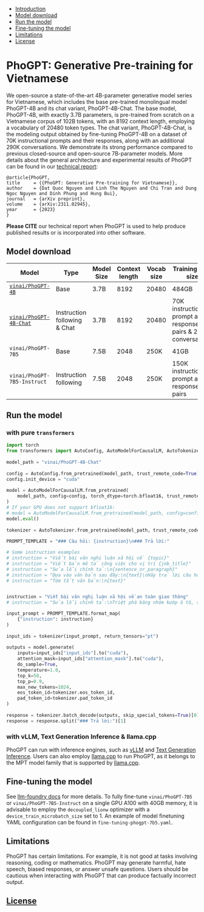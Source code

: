 - [Introduction](#introduction)
- [Model download](#download)
- [Run the model](#inference)
- [Fine-tuning the model](#finetuning)
- [Limitations](#limitations)
- [License](https://github.com/VinAIResearch/PhoGPT/blob/main/LICENSE)

# PhoGPT: Generative Pre-training for Vietnamese <a name="introduction"></a>


We open-source a state-of-the-art 4B-parameter generative model series for Vietnamese, which includes the base pre-trained monolingual model PhoGPT-4B and its chat variant, PhoGPT-4B-Chat. The base model, PhoGPT-4B, with exactly 3.7B parameters, is pre-trained from scratch on a Vietnamese corpus of 102B tokens, with an 8192 context length, employing a vocabulary of 20480 token types. The chat variant, PhoGPT-4B-Chat, is the modeling output obtained by fine-tuning PhoGPT-4B on a dataset of 70K instructional prompts and their responses, along with an additional 290K conversations. We demonstrate its strong performance compared to previous closed-source and open-source 7B-parameter models. More details about the general architecture and experimental results of PhoGPT can be found in our [technical report](https://arxiv.org/abs/2311.02945):

```
@article{PhoGPT,
title     = {{PhoGPT: Generative Pre-training for Vietnamese}},
author    = {Dat Quoc Nguyen and Linh The Nguyen and Chi Tran and Dung Ngoc Nguyen and Dinh Phung and Hung Bui},
journal   = {arXiv preprint},
volume    = {arXiv:2311.02945},
year      = {2023}
}
```

**Please CITE** our technical report when PhoGPT is used to help produce published results or is incorporated into other software.


## Model download <a name="download"></a>

Model | Type | Model Size | Context length | Vocab size | Training data size | Prompt template
---|--|---|---|---|---|---
[`vinai/PhoGPT-4B`](https://huggingface.co/vinai/PhoGPT-4B) | Base | 3.7B | 8192 | 20480 | 484GB
[`vinai/PhoGPT-4B-Chat`](https://huggingface.co/vinai/PhoGPT-4B-Chat) |Instruction following & Chat|3.7B| 8192| 20480 |70K instructional prompt and response pairs & 290K conversations| `PROMPT_TEMPLATE = "### Câu hỏi: {instruction}\n### Trả lời:"`  
`vinai/PhoGPT-7B5` | Base | 7.5B | 2048 | 250K | 41GB
`vinai/PhoGPT-7B5-Instruct` |Instruction following|7.5B| 2048| 250K |150K instructional prompt and response pairs| `PROMPT_TEMPLATE = "### Câu hỏi:\n{instruction}\n\n### Trả lời:"`  


## Run the model <a name="inference"></a>

### with pure `transformers`

```python
import torch
from transformers import AutoConfig, AutoModelForCausalLM, AutoTokenizer  
  
model_path = "vinai/PhoGPT-4B-Chat"  
  
config = AutoConfig.from_pretrained(model_path, trust_remote_code=True)  
config.init_device = "cuda"
  
model = AutoModelForCausalLM.from_pretrained(  
    model_path, config=config, torch_dtype=torch.bfloat16, trust_remote_code=True  
)
# If your GPU does not support bfloat16:
# model = AutoModelForCausalLM.from_pretrained(model_path, config=config, torch_dtype=torch.float16, trust_remote_code=True)
model.eval()  
  
tokenizer = AutoTokenizer.from_pretrained(model_path, trust_remote_code=True)  
  
PROMPT_TEMPLATE = "### Câu hỏi: {instruction}\n### Trả lời:"  

# Some instruction examples
# instruction = "Viết bài văn nghị luận xã hội về {topic}"
# instruction = "Viết bản mô tả công việc cho vị trí {job_title}"
# instruction = "Sửa lỗi chính tả:\n{sentence_or_paragraph}"
# instruction = "Dựa vào văn bản sau đây:\n{text}\nHãy trả lời câu hỏi: {question}"
# instruction = "Tóm tắt văn bản:\n{text}"


instruction = "Viết bài văn nghị luận xã hội về an toàn giao thông"
# instruction = "Sửa lỗi chính tả:\nTriệt phá băng nhóm kướp ô tô, sử dụng \"vũ khí nóng\""

input_prompt = PROMPT_TEMPLATE.format_map(  
    {"instruction": instruction}  
)  
  
input_ids = tokenizer(input_prompt, return_tensors="pt")  
  
outputs = model.generate(  
    inputs=input_ids["input_ids"].to("cuda"),  
    attention_mask=input_ids["attention_mask"].to("cuda"),  
    do_sample=True,  
    temperature=1.0,  
    top_k=50,  
    top_p=0.9,  
    max_new_tokens=1024,  
    eos_token_id=tokenizer.eos_token_id,  
    pad_token_id=tokenizer.pad_token_id  
)  
  
response = tokenizer.batch_decode(outputs, skip_special_tokens=True)[0]  
response = response.split("### Trả lời:")[1]
```

### with vLLM, Text Generation Inference & llama.cpp

PhoGPT can run with inference engines, such as [vLLM](https://github.com/vllm-project/vllm) and [Text Generation Inference](https://github.com/huggingface/text-generation-inference). Users can also employ [llama.cpp](https://github.com/ggerganov/llama.cpp) to run PhoGPT, as it belongs to the MPT model family that is supported by [llama.cpp](https://github.com/ggerganov/llama.cpp).

## Fine-tuning the model <a name="finetuning"></a>

See [llm-foundry docs](https://github.com/mosaicml/llm-foundry/blob/main/scripts/train/README.md#llmfinetuning) for more details. To fully fine-tune `vinai/PhoGPT-7B5` or `vinai/PhoGPT-7B5-Instruct` on a single GPU A100 with 40GB memory, it is advisable to employ the `decoupled_lionw` optimizer with a `device_train_microbatch_size` set to 1. An example of model finetuning YAML configuration can be found in `fine-tuning-phogpt-7b5.yaml`.

## Limitations <a name="limitations"></a>

PhoGPT has certain limitations. For example, it is not good at tasks involving reasoning, coding or mathematics. PhoGPT may generate harmful, hate speech, biased responses, or answer unsafe questions. Users should be cautious when interacting with PhoGPT that can produce factually incorrect output.

## [License](https://github.com/VinAIResearch/PhoGPT/blob/main/LICENSE)
